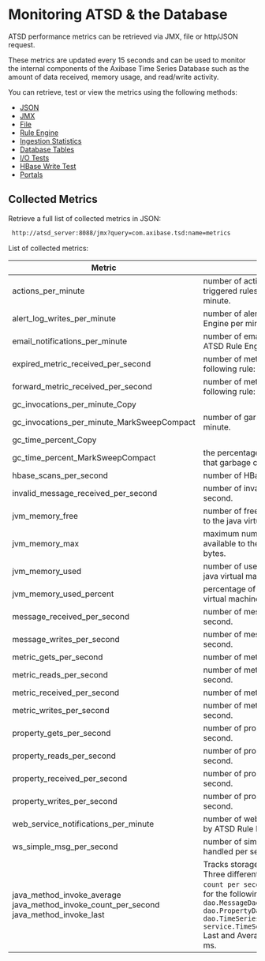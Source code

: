 # Monitoring ATSD & the Database
ATSD performance metrics can be retrieved via JMX, file or http/JSON
request.

These metrics are updated every 15 seconds and can be used to monitor
the internal components of the Axibase Time Series Database such as the
amount of data received, memory usage, and read/write activity.

You can retrieve, test or view the metrics using the following methods:

-   [JSON](atsd-metrics/json.md "ATSD Metrics – JSON")
-   [JMX](atsd-metrics/jmx.md "ATSD Metrics – JMX")
-   [File](atsd-metrics/json.md  "ATSD Metrics – File")
-   [Rule
    Engine](atsd-metrics/json.md  "ATSD Metrics – Rule Engine")
-   [Ingestion
    Statistics](atsd-metrics/json.md  "ATSD Metrics – Ingestion Statistics")
-   [Database
    Tables](atsd-metrics/json.md  "ATSD Metrics – Database Tables")
-   [I/O
    Tests](atsd-metrics/json.md  "ATSD Metrics – I/O Tests")
-   [HBase Write
    Test](atsd-metrics/json.md  "ATSD Metrics – HBase Write Test")
-   [Portals](atsd-metrics/json.md  "ATSD Metrics – Portals")

## Collected Metrics

Retrieve a full list of collected metrics in JSON:

```sh
 http://atsd_server:8088/jmx?query=com.axibase.tsd:name=metrics           
```

List of collected metrics:

| Metric | Description |
| --- | --- |
| actions_per_minute | number of actions taken (based on triggered rules) by ATSD Rule Engine per minute. |
| alert_log_writes_per_minute | number of alerts raised by ATSD Rule Engine per minute. |
| email_notifications_per_minute | number of email notifications sent by ATSD Rule Engine per minute. |
| expired_metric_received_per_second | number of metrics that satisfy the following rule: `now - timestamp > 1 hour` |
| forward_metric_received_per_second | number of metrics that satisfy the following rule: `timestamp - now > 1 hour` |
| gc_invocations_per_minute_Copy
gc_invocations_per_minute_MarkSweepCompact | number of garbage collection calls per minute. |
| gc_time_percent_Copy
gc_time_percent_MarkSweepCompact | the percentage of time in between calls that garbage collection took. |
| hbase_scans_per_second | number of HBase searches per second. |
| invalid_message_received_per_second | number of invalid messages received per second. |
| jvm_memory_free | number of free memory bytes available to the java virtual machine. |
| jvm_memory_max | maximum number of memory space available to the java virtual machine, in bytes. |
| jvm_memory_used | number of used memory bytes by the java virtual machine. |
| jvm_memory_used_percent | percentage of memory used by the java virtual machine. |
| message_received_per_second | number of messages received per second. |
| message_writes_per_second | number of messages stored on disk per second. |
| metric_gets_per_second | number of metrics retrieved per second. |
| metric_reads_per_second | number of metrics read from disk per second. |
| metric_received_per_second | number of metrics received per second. |
| metric_writes_per_second | number of metrics stored on disk per second. |
| property_gets_per_second | number of properties retrieved per second. |
| property_reads_per_second | number of properties read from disk per second. |
| property_received_per_second | number of properties received per second. |
| property_writes_per_second | number of properties stored on disk per second. |
| web_service_notifications_per_minute | number of web service notifications sent by ATSD Rule Engine per minute. |
| ws_simple_msg_per_second | number of simple web socket messages handled per second. |
| java_method_invoke_average java_method_invoke_count_per_second java_method_invoke_last | Tracks storage performance methods. Three different aggregations, `average`, `count per second` and `last`, are collected for the following methods: `dao.MessageDaoImpl.putBatch` `dao.PropertyDaoImpl.search` `dao.TimeSeriesDaoImpl.putBatch` `service.TimeSeriesServiceImpl.putBatch` Last and Average are collected as time in ms. |